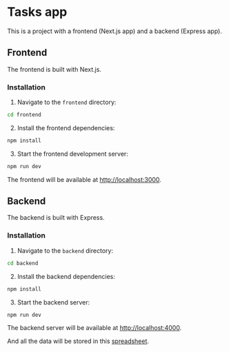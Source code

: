 # Tasks app

This is a project with a frontend (Next.js app) and a backend (Express app).

## Frontend

The frontend is built with Next.js.

### Installation

1. Navigate to the `frontend` directory:

```sh
cd frontend
```

2. Install the frontend dependencies:

```sh
npm install
```

3. Start the frontend development server:

```sh
npm run dev
```

The frontend will be available at [http://localhost:3000](http://localhost:3000).

## Backend

The backend is built with Express.

### Installation

1. Navigate to the `backend` directory:

```sh
cd backend
```

2. Install the backend dependencies:

```sh
npm install
```

3. Start the backend server:

```sh
npm run dev
```

The backend server will be available at [http://localhost:4000](http://localhost:4000).

And all the data will be stored in this [spreadsheet](https://docs.google.com/spreadsheets/d/1TePehAovzT2UfjSvRYKX3q_7-ZxQIb-J_F52cVllj3s/edit?usp=sharing).

